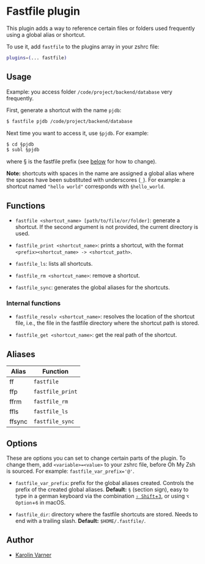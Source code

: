 # Fastfile plugin

This plugin adds a way to reference certain files or folders used frequently using
a global alias or shortcut.

To use it, add `fastfile` to the plugins array in your zshrc file:

```zsh
plugins=(... fastfile)
```

## Usage

Example: you access folder `/code/project/backend/database` very frequently.

First, generate a shortcut with the name `pjdb`:

```zsh
$ fastfile pjdb /code/project/backend/database
```

Next time you want to access it, use `§pjdb`. For example:

```zsh
$ cd §pjdb
$ subl §pjdb
```

where § is the fastfile prefix (see [below](#options) for how to change).

**Note:** shortcuts with spaces in the name are assigned a global alias
where the spaces have been substituted with underscores (`_`). For example:
a shortcut named `"hello world"` corresponds with `§hello_world`.

## Functions

- `fastfile <shortcut_name> [path/to/file/or/folder]`: generate a shortcut.
  If the second argument is not provided, the current directory is used.

- `fastfile_print <shortcut_name>`: prints a shortcut, with the format
  `<prefix><shortcut_name> -> <shortcut_path>`.

- `fastfile_ls`: lists all shortcuts.

- `fastfile_rm <shortcut_name>`: remove a shortcut.

- `fastfile_sync`: generates the global aliases for the shortcuts.

### Internal functions

- `fastfile_resolv <shortcut_name>`: resolves the location of the shortcut
  file, i.e., the file in the fastfile directory where the shortcut path
  is stored.

- `fastfile_get <shortcut_name>`: get the real path of the shortcut.

## Aliases

| Alias  | Function         |
|--------|------------------|
| ff     | `fastfile`       |
| ffp    | `fastfile_print` |
| ffrm   | `fastfile_rm`    |
| ffls   | `fastfile_ls`    |
| ffsync | `fastfile_sync`  |

## Options

These are options you can set to change certain parts of the plugin. To change
them, add `<variable>=<value>` to your zshrc file, before Oh My Zsh is sourced.
For example: `fastfile_var_prefix='@'`.

- `fastfile_var_prefix`: prefix for the global aliases created. Controls the prefix of the
  created global aliases.
  **Default:** `§` (section sign), easy to type in a german keyboard via the combination
  [`⇧ Shift`+`3`](https://en.wikipedia.org/wiki/German_keyboard_layout#/media/File:KB_Germany.svg),
  or using `⌥ Option`+`6` in macOS.

- `fastfile_dir`: directory where the fastfile shortcuts are stored. Needs to end
  with a trailing slash.
  **Default:** `$HOME/.fastfile/`.

## Author

- [Karolin Varner](https://github.com/koraa)
